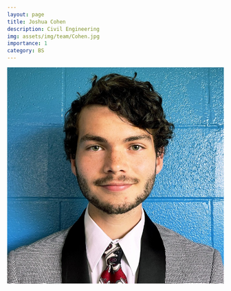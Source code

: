 ```yaml
---
layout: page
title: Joshua Cohen
description: Civil Engineering
img: assets/img/team/Cohen.jpg
importance: 1
category: BS
---
```


<div class="profile"> 
<img src="/assets/img/team/Cohen.jpg" class="img-fluid z-depth-1 rounded"/>
</div>
